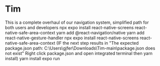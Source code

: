 # Tim
This is a complete overhaul of our navigation system, simplified path for both users and developers
npx expo install react-native-screens react-native-safe-area-context
yarn add @react-navigation/native
yarn add react-native-gesture-handler
npx expo install react-native-screens react-native-safe-area-context
(IF the next step results in "The expected package.json path: C:\Users\gjfer\Downloads\Tim-main\package.json does not exist"
    Right click package.json and open integrated terminal then yarn install)
yarn install
expo run

